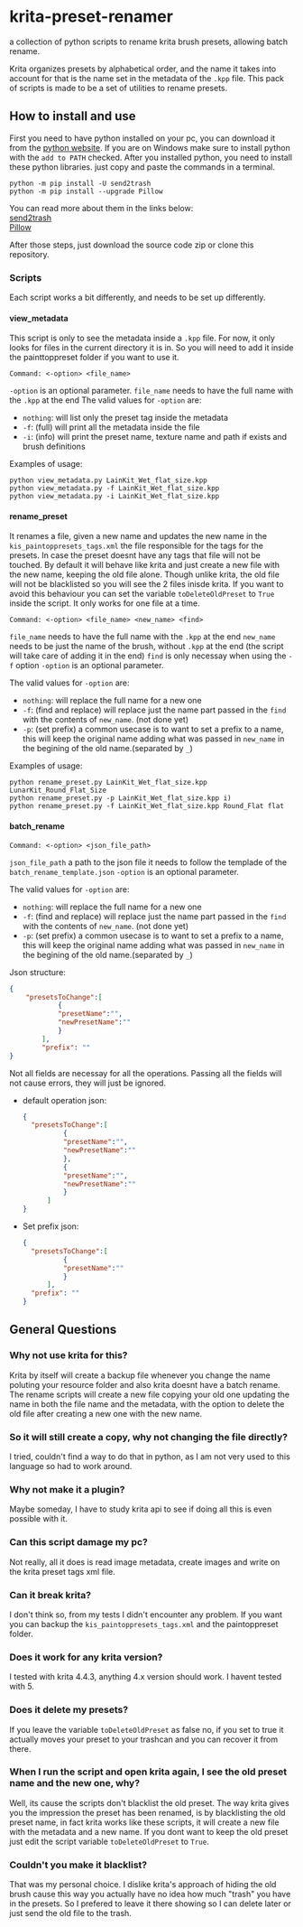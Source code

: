 # krita-preset-renamer
a collection of python scripts to rename krita brush presets, allowing batch rename.

Krita organizes presets by alphabetical order, and the name it takes into account for that is the name set in the metadata of the `.kpp` file.
This pack of scripts is made to be a set of utilities to rename presets.

## How to install and use

First you need to have python installed on your pc, you can download it from the [python website](https://www.python.org). If you are on Windows make sure to install python with the `add to PATH` checked.
After you installed python, you need to install these python libraries. just copy and paste the commands in a terminal. 
```
python -m pip install -U send2trash
python -m pip install --upgrade Pillow

```
You can read more about them in the links below:  
[send2trash](https://github.com/arsenetar/send2trash)  
[Pillow](https://pillow.readthedocs.io/en/stable/index.html)  

After those steps, just download the source code zip or clone this repository.

### Scripts
Each script works a bit differently, and needs to be set up differently.

#### view_metadata
This script is only to see the metadata inside a `.kpp` file. For now, it only looks for files in the current directory it is in. So you will need to add it inside the painttoppreset folder if you want to use it.
```
Command: <-option> <file_name> 
``` 
`-option` is an optional parameter.
`file_name` needs to have the full name with the `.kpp` at the end
The valid values for `-option` are:
- `nothing`: will list only the preset tag inside the metadata
- `-f`: (full) will print all the metadata inside the file 
- `-i`: (info) will print the preset name, texture name and path if exists and brush definitions

Examples of usage:
```shell
python view_metadata.py LainKit_Wet_flat_size.kpp
python view_metadata.py -f LainKit_Wet_flat_size.kpp
python view_metadata.py -i LainKit_Wet_flat_size.kpp
```
#### rename_preset
It renames a file, given a new name and updates the new name in the `kis_paintoppresets_tags.xml` the file responsible for the tags for the presets. In case the preset doesnt have any tags that file will not be touched.
By default it will behave like krita and just create a new file with the new name, keeping the old file alone. Though unlike krita, the old file will not be blacklisted so you will see the 2 files inisde krita. If you want to avoid this behaviour you can set the variable `toDeleteOldPreset` to `True` inside the script.
It only works for one file at a time.

```
Command: <-option> <file_name> <new_name> <find>
``` 
`file_name` needs to have the full name with the `.kpp` at the end
`new_name` needs to be just the name of the brush, without `.kpp` at the end (the script will take care of adding it in the end)
`find` is only necessay when using the `-f` option
`-option` is an optional parameter.

The valid values for `-option` are:
- `nothing`: will replace the full name for a new one 
- `-f`: (find and replace) will replace just the name part passed in the `find` with the contents of `new_name`. (not done yet)
- `-p`: (set prefix) a common usecase is to want to set a prefix to a name, this will keep the original name adding what was passed in `new_name` in the begining of the old name.(separated by `_`) 

Examples of usage:
```shell
python rename_preset.py LainKit_Wet_flat_size.kpp LunarKit_Round_Flat_Size
python rename_preset.py -p LainKit_Wet_flat_size.kpp i)
python rename_preset.py -f LainKit_Wet_flat_size.kpp Round_Flat flat
```

#### batch_rename
```
Command: <-option> <json_file_path>
``` 
`json_file_path` a path to the json file it needs to follow the templade of the `batch_rename_template.json`
`-option` is an optional parameter.

The valid values for `-option` are:
- `nothing`: will replace the full name for a new one 
- `-f`: (find and replace) will replace just the name part passed in the `find` with the contents of `new_name`. (not done yet)
- `-p`: (set prefix) a common usecase is to want to set a prefix to a name, this will keep the original name adding what was passed in `new_name` in the begining of the old name.(separated by `_`) 

Json structure:
```json
{
    "presetsToChange":[
            {
            "presetName":"",
            "newPresetName":""
            }
        ],
        "prefix": ""
}
```
Not all fields are necessay for all the operations. Passing all the fields will not cause errors, they will just be ignored.
- default operation json:
  ```json
  {
    "presetsToChange":[
            {
            "presetName":"",
            "newPresetName":""
            },
            {
            "presetName":"",
            "newPresetName":""
            }
        ]
  }
  ```
- Set prefix json:
  
  ```json
  {
    "presetsToChange":[
            {
            "presetName":""
            }
        ],
    "prefix": ""
  }
  ```

## General Questions

### Why not use krita for this?
Krita by itself will create a backup file whenever you change the name poluting your resource folder and also krita doesnt have a batch rename. The rename scripts will create a new file copying your old one updating the name in both the file name and the metadata, with the option to delete the old file after creating a new one with the new name.

### So it will still create a copy, why not changing the file directly?
I tried, couldn't find a way to do that in python, as I am not very used to this language so had to work around.

### Why not make it a plugin?
Maybe someday, I have to study krita api to see if doing all this is even possible with it.

### Can this script damage my pc?
Not really, all it does is read image metadata, create images and write on the krita preset tags xml file.

### Can it break krita?
I don't think so, from my tests I didn't encounter any problem. If you want you can backup the `kis_paintoppresets_tags.xml` and the paintoppreset folder.

### Does it work for any krita version?
I tested with krita 4.4.3, anything 4.x version should work. I havent tested with 5.

### Does it delete my presets?
If you leave the variable `toDeleteOldPreset` as false no, if you set to true it actually moves your preset to your trashcan and you can recover it from there. 

### When I run the script and open krita again, I see the old preset name and the new one, why?
Well, its cause the scripts don't blacklist the old preset. The way krita gives you the impression the preset has been renamed, is by blacklisting the old preset name, in fact krita works like these scripts, it will create a new file with the metadata and a new name. If you dont want to keep the old preset just edit the script variable `toDeleteOldPreset` to `True`. 

### Couldn't you make it blacklist?
That was my personal choice. I dislike krita's approach of hiding the old brush cause this way you actually have no idea how much "trash" you have in the presets. So I prefered to leave it there showing so I can delete later or just send the old file to the trash.

